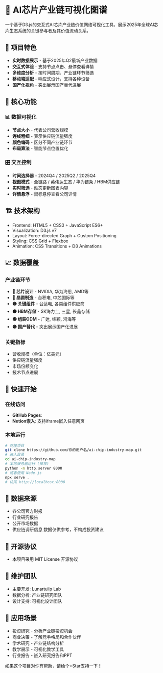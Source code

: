 # 🔬 AI芯片产业链可视化图谱
一个基于D3.js的交互式AI芯片产业链价值网络可视化工具，展示2025年全球AI芯片生态系统的关键参与者及其价值流动关系。
## 🌟 项目特色
- **实时数据展示** - 基于2025年Q2最新产业数据
- **交互式体验** - 支持节点点击、悬停查看详情
- **多维度分析** - 按时间周期、产业链环节筛选
- **移动端适配** - 响应式设计，支持各种设备
- **国产化视角** - 突出展示国产替代进展
## 🎯 核心功能
### 📊 数据可视化
- **节点大小** - 代表公司营收规模
- **连线粗细** - 表示供应链流量强度
- **颜色编码** - 区分不同产业链环节
- **布局算法** - 智能节点位置优化
### 🎛️ 交互控制
- **时间选择器** - 2024Q4 / 2025Q2 / 2025Q4
- **视图模式** - 全链路 / 英伟达生态 / 华为链条 / HBM供应链
- **实时筛选** - 动态更新图表内容
- **详情悬浮** - 鼠标悬停查看公司详情
## 🏗️ 技术架构
- Frontend: HTML5 + CSS3 + JavaScript ES6+
- Visualization: D3.js v7
- Layout: Force-directed Graph + Custom Positioning
- Styling: CSS Grid + Flexbox
- Animation: CSS Transitions + D3 Animations
## 📈 数据覆盖
### 产业链环节
- **🔴 芯片设计** - NVIDIA, 华为海思, AMD等
- **🔵 晶圆制造** - 台积电, 中芯国际等  
- **🟡 关键组件** - 台达电, 各类组件供应商
- **🟠 HBM存储** - SK海力士, 三星, 长鑫存储
- **🟢 组装ODM** - 广达, 纬颖, 鸿海等
- **🟣 国产替代** - 突出展示国产化进展
### 关键指标
- 营收规模（单位：亿美元）
- 供应链流量强度
- 市场份额变化
- 技术节点进展
## 🚀 快速开始
### 在线访问
- **GitHub Pages**: 
- **Notion嵌入**: 支持iframe嵌入任意网页
### 本地运行
```bash
# 克隆项目
git clone https://github.com/你的用户名/ai-chip-industry-map.git
# 进入目录
cd ai-chip-industry-map
# 本地服务器运行 (推荐)
python -m http.server 8000
# 或者使用 Node.js
npx serve .
# 访问 http://localhost:8000
```

## 📄 数据来源
- 各公司官方财报
- 行业研究报告
- 公开市场数据
- 供应链调研信息 数据仅供参考，不构成投资建议
## 📜 开源协议
- 本项目采用 MIT License 开源协议

## 👥 维护团队
- 主要开发: Lunartulip Lab
- 数据分析: 产业链研究团队
- 设计支持: 可视化设计团队

## 🎯 应用场景
- 投资研究 - 分析产业链投资机会
- 商业决策 - 了解竞争格局和合作伙伴
- 学术研究 - 产业链结构分析
- 教学展示 - 可视化教学工具
- 行业报告 - 嵌入研究报告和PPT
  
如果这个项目对你有帮助，请给个⭐Star支持一下！
